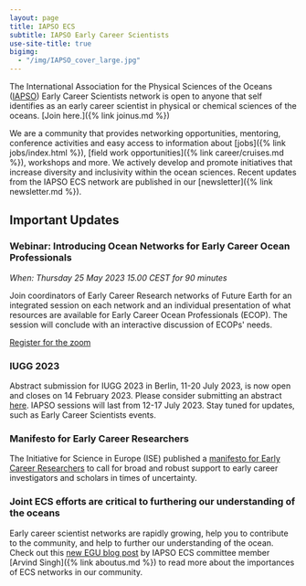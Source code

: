 ```yaml
---
layout: page
title: IAPSO ECS
subtitle: IAPSO Early Career Scientists
use-site-title: true
bigimg:
  - "/img/IAPSO_cover_large.jpg"
---
```


The International Association for the Physical Sciences of the Oceans ([IAPSO](https://iapso-ocean.org/)) Early Career Scientists network is open to anyone  that self identifies as an early career scientist in physical or chemical sciences of the oceans. [Join here.]({% link joinus.md %})

We are a community that provides networking opportunities, mentoring, conference activities and easy access to information about [jobs]({% link jobs/index.html %}), [field work opportunities]({% link career/cruises.md %}), workshops and more. We actively develop and promote initiatives that increase diversity and inclusivity within the ocean sciences. Recent updates from the IAPSO ECS network are published in our [newsletter]({% link newsletter.md %}).

## Important Updates

### Webinar: Introducing Ocean Networks for Early Career Ocean Professionals
*When: Thursday 25 May 2023 15.00 CEST for 90 minutes*

Join coordinators of Early Career Research networks of Future Earth for an integrated session on each network and an individual presentation of what resources are available for Early Career Ocean Professionals (ECOP). The session will conclude with an interactive discussion of ECOPs' needs.

[Register for the zoom](https://us06web.zoom.us/meeting/register/tZIucOmhpjopH9PAaeSx9D-5VmQ14GPsZ9iw#/registration)


### IUGG 2023
Abstract submission for IUGG 2023 in Berlin, 11-20 July 2023, is now open and closes on 14 February 2023. Please consider submitting an abstract [here](https://www.iugg2023berlin.org/abstract-submission/). IAPSO sessions will last from 12-17 July 2023. Stay tuned for updates, such as Early Career Scientists events.

### Manifesto for Early Career Researchers
The Initiative for Science in Europe (ISE) published a [manifesto for Early Career Researchers](https://initiative-se.eu/manifesto/) to call for broad and robust support to early career investigators and scholars in times of uncertainty.

### Joint ECS efforts are critical to furthering our understanding of the oceans
Early career scientist networks are rapidly growing, help you to contribute to the community, and help to further our understanding of the ocean. Check out this [new EGU blog post](https://blogs.egu.eu/divisions/os/2021/06/25/ocean-networks-1/) by IAPSO ECS committee member [Arvind Singh]({% link aboutus.md %}) to read more about the importances of ECS networks in our community.
